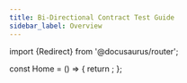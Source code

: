 ```yaml
---
title: Bi-Directional Contract Test Guide
sidebar_label: Overview
---
```


import {Redirect} from '@docusaurus/router';

const Home = () => {
  return <Redirect to="/docs/workshops/bi-directional" />;
};